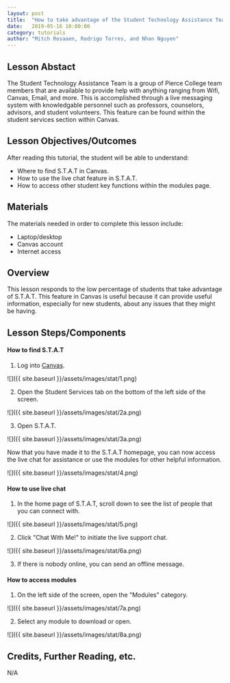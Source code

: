 ```yaml
---
layout: post
title:  "How to take advantage of the Student Technology Assistance Team" 
date:   2019-05-16 10:00:00
category: tutorials
author: "Mitch Rosaaen, Rodrigo Torres, and Nhan Nguyen"
---
```



## Lesson Abstact

The Student Technology Assistance Team is a group of Pierce College team members that are available to provide help with anything ranging from Wifi, Canvas, Email, and more. This is accomplished through a live messaging system with knowledgable personnel such as professors, counselors, advisors, and student volunteers. This feature can be found within the student services section within Canvas.

## Lesson Objectives/Outcomes

After reading this tutorial, the student will be able to understand: 

- Where to find S.T.A.T in Canvas.
- How to use the live chat feature in S.T.A.T.
- How to access other student key functions within the modules page.

## Materials

The materials needed in order to complete this lesson include:

- Laptop/desktop
- Canvas account
- Internet access

## Overview

This lesson responds to the low percentage of students that take advantage of S.T.A.T. This feature in Canvas is useful because it can provide useful information, especially for new students, about any issues that they might be having.

## Lesson Steps/Components

#### How to find S.T.A.T

1. Log into [Canvas](https://pierce.instructure.com/login/canvas).

![]({{ site.baseurl }}/assets/images/stat/1.png)

2. Open the Student Services tab on the bottom of the left side of the screen.

![]({{ site.baseurl }}/assets/images/stat/2a.png)

3. Open S.T.A.T.

![]({{ site.baseurl }}/assets/images/stat/3a.png)

Now that you have made it to the S.T.A.T homepage, you can now access the live chat for assistance or use the modules for other helpful information.

![]({{ site.baseurl }}/assets/images/stat/4.png)

#### How to use live chat

1. In the home page of S.T.A.T, scroll down to see the list of people that you can connect with.

![]({{ site.baseurl }}/assets/images/stat/5.png)

2. Click "Chat With Me!" to initiate the live support chat.

![]({{ site.baseurl }}/assets/images/stat/6a.png)

3. If there is nobody online, you can send an offline message.

#### How to access modules

1. On the left side of the screen, open the "Modules" category.

![]({{ site.baseurl }}/assets/images/stat/7a.png)

2. Select any module to download or open.

![]({{ site.baseurl }}/assets/images/stat/8a.png)

## Credits, Further Reading, etc.

N/A
